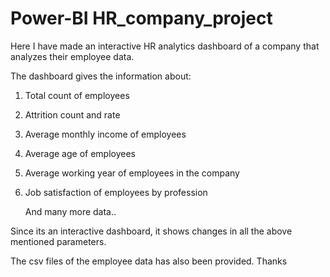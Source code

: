 # Power-BI HR_company_project
Here I have made an interactive HR analytics dashboard of a company that analyzes their employee data.

The dashboard gives the information about:

1. Total count of employees

2. Attrition count and rate

3. Average monthly income of employees

4. Average age of employees

5. Average working year of employees in the company

6. Job satisfaction of employees by profession

    And many more data..

Since its an interactive dashboard, it shows changes in all the above mentioned parameters.

The csv files of the employee data has also been provided.
Thanks
